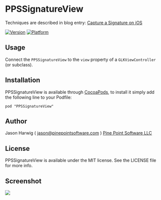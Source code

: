 # PPSSignatureView

Techniques are described in blog entry: [Capture a Signature on iOS](https://www.altamiracorp.com/blog/employee-posts/capture-a-signature-on-ios)

[![Version](https://cocoapod-badges.herokuapp.com/v/PPSSignatureView/badge.png)](https://cocoadocs.org/docsets/PPSSignatureView)
[![Platform](https://cocoapod-badges.herokuapp.com/p/PPSSignatureView/badge.png)](https://cocoadocs.org/docsets/PPSSignatureView)

## Usage

Connect the `PPSSignatureView` to the `view` property of a `GLKViewController` (or subclass).


## Installation

PPSSignatureView is available through [CocoaPods](http://cocoapods.org), to install
it simply add the following line to your Podfile:

    pod "PPSSignatureView"

## Author

Jason Harwig ( jason@pinepointsoftware.com )
[Pine Point Software LLC](http://pinepointsoftware.com)

## License

PPSSignatureView is available under the MIT license. See the LICENSE file for more info.

## Screenshot

![](https://raw.githubusercontent.com/jharwig/PPSSignatureView/master/Example/signature-letter-j-opengl.png)
